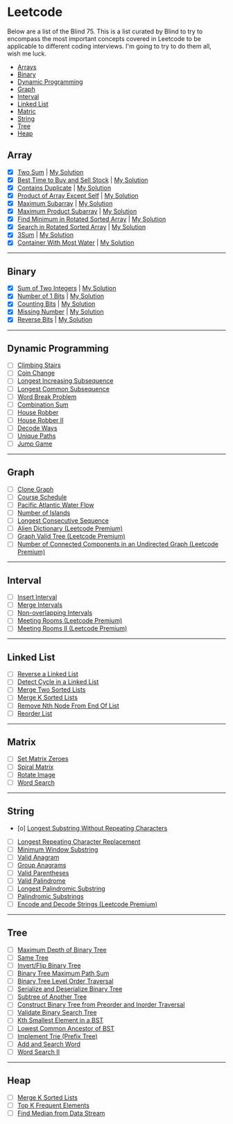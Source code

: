 # Leetcode

Below are a list of the Blind 75. This is a list curated by Blind to try to encompass the most important concepts covered in Leetcode to be applicable to different coding interviews. I'm going to try to do them all, wish me luck.

* [Arrays](#array)
* [Binary](#binary)
* [Dynamic Programming](#dynamic-programming)
* [Graph](#graph)
* [Interval](#interval)
* [Linked List](#linked-list)
* [Matric](#matrix)
* [String](#string)
* [Tree](#tree)
* [Heap](#heap)

## Array

- [x] [Two Sum](https://leetcode.com/problems/two-sum/) | [My Solution](two_sum_0001)
- [x] [Best Time to Buy and Sell Stock](https://leetcode.com/problems/best-time-to-buy-and-sell-stock/) | [My Solution](best_time_to_buy_and_sell_stock_121)
- [x] [Contains Duplicate](https://leetcode.com/problems/contains-duplicate/) | [My Solution](contains_duplicate_0217)
- [x] [Product of Array Except Self](https://leetcode.com/problems/product-of-array-except-self/) | [My Solution](product_of_array_except_self_0238)
- [x] [Maximum Subarray](https://leetcode.com/problems/maximum-subarray/) | [My Solution](maximum_subarray_0053)
- [x] [Maximum Product Subarray](https://leetcode.com/problems/maximum-product-subarray/) | [My Solution](maximum_product_subarray_0152)
- [x] [Find Minimum in Rotated Sorted Array](https://leetcode.com/problems/find-minimum-in-rotated-sorted-array/) | [My Solution](find_minimum_in_rotated_sorted_array_0153)
- [x] [Search in Rotated Sorted Array](https://leetcode.com/problems/search-in-rotated-sorted-array/) | [My Solution](search_in_rotated_sorted_array_0033)
- [x] [3Sum](https://leetcode.com/problems/3sum/) | [My Solution](three_sum_0015)
- [x] [Container With Most Water](https://leetcode.com/problems/container-with-most-water/) | [My Solution](container_with_the_most_water_0011)

---

## Binary

- [x] [Sum of Two Integers](https://leetcode.com/problems/sum-of-two-integers/) | [My Solution](sum_of_two_integers_0371)
- [x] [Number of 1 Bits](https://leetcode.com/problems/number-of-1-bits/) | [My Solution](number_of_1_bits_0191)
- [x] [Counting Bits](https://leetcode.com/problems/counting-bits/) | [My Solution](counting_bits_0338)
- [x] [Missing Number](https://leetcode.com/problems/missing-number/) | [My Solution](missing_number_0268)
- [x] [Reverse Bits](https://leetcode.com/problems/reverse-bits/) | [My Solution](reverse_bits_0190)

---

## Dynamic Programming

- [ ] [Climbing Stairs](https://leetcode.com/problems/climbing-stairs/)
- [ ] [Coin Change](https://leetcode.com/problems/coin-change/)
- [ ] [Longest Increasing Subsequence](https://leetcode.com/problems/longest-increasing-subsequence/)
- [ ] [Longest Common Subsequence](https://leetcode.com/problems/longest-common-subsequence/)
- [ ] [Word Break Problem](https://leetcode.com/problems/word-break/)
- [ ] [Combination Sum](https://leetcode.com/problems/combination-sum-iv/)
- [ ] [House Robber](https://leetcode.com/problems/house-robber/)
- [ ] [House Robber II](https://leetcode.com/problems/house-robber-ii/)
- [ ] [Decode Ways](https://leetcode.com/problems/decode-ways/)
- [ ] [Unique Paths](https://leetcode.com/problems/unique-paths/)
- [ ] [Jump Game](https://leetcode.com/problems/jump-game/)

---

## Graph

- [ ] [Clone Graph](https://leetcode.com/problems/clone-graph/)
- [ ] [Course Schedule](https://leetcode.com/problems/course-schedule/)
- [ ] [Pacific Atlantic Water Flow](https://leetcode.com/problems/pacific-atlantic-water-flow/)
- [ ] [Number of Islands](https://leetcode.com/problems/number-of-islands/)
- [ ] [Longest Consecutive Sequence](https://leetcode.com/problems/longest-consecutive-sequence/)
- [ ] [Alien Dictionary (Leetcode Premium)](https://leetcode.com/problems/alien-dictionary/)
- [ ] [Graph Valid Tree (Leetcode Premium)](https://leetcode.com/problems/graph-valid-tree/)
- [ ] [Number of Connected Components in an Undirected Graph (Leetcode Premium)](https://leetcode.com/problems/number-of-connected-components-in-an-undirected-graph/)

---

## Interval

- [ ] [Insert Interval](https://leetcode.com/problems/insert-interval/)
- [ ] [Merge Intervals](https://leetcode.com/problems/merge-intervals/)
- [ ] [Non-overlapping Intervals](https://leetcode.com/problems/non-overlapping-intervals/)
- [ ] [Meeting Rooms (Leetcode Premium)](https://leetcode.com/problems/meeting-rooms/)
- [ ] [Meeting Rooms II (Leetcode Premium)](https://leetcode.com/problems/meeting-rooms-ii/)

---

## Linked List

- [ ] [Reverse a Linked List](https://leetcode.com/problems/reverse-linked-list/)
- [ ] [Detect Cycle in a Linked List](https://leetcode.com/problems/linked-list-cycle/)
- [ ] [Merge Two Sorted Lists](https://leetcode.com/problems/merge-two-sorted-lists/)
- [ ] [Merge K Sorted Lists](https://leetcode.com/problems/merge-k-sorted-lists/)
- [ ] [Remove Nth Node From End Of List](https://leetcode.com/problems/remove-nth-node-from-end-of-list/)
- [ ] [Reorder List](https://leetcode.com/problems/reorder-list/)

---

## Matrix

- [ ] [Set Matrix Zeroes](https://leetcode.com/problems/set-matrix-zeroes/)
- [ ] [Spiral Matrix](https://leetcode.com/problems/spiral-matrix/)
- [ ] [Rotate Image](https://leetcode.com/problems/rotate-image/)
- [ ] [Word Search](https://leetcode.com/problems/word-search/)

---

## String

- [o] [Longest Substring Without Repeating Characters](https://leetcode.com/problems/longest-substring-without-repeating-characters/)
- [ ] [Longest Repeating Character Replacement](https://leetcode.com/problems/longest-repeating-character-replacement/)
- [ ] [Minimum Window Substring](https://leetcode.com/problems/minimum-window-substring/)
- [ ] [Valid Anagram](https://leetcode.com/problems/valid-anagram/)
- [ ] [Group Anagrams](https://leetcode.com/problems/group-anagrams/)
- [ ] [Valid Parentheses](https://leetcode.com/problems/valid-parentheses/)
- [ ] [Valid Palindrome](https://leetcode.com/problems/valid-palindrome/)
- [ ] [Longest Palindromic Substring](https://leetcode.com/problems/longest-palindromic-substring/)
- [ ] [Palindromic Substrings](https://leetcode.com/problems/palindromic-substrings/)
- [ ] [Encode and Decode Strings (Leetcode Premium)](https://leetcode.com/problems/encode-and-decode-strings/)

---

## Tree
- [ ] [Maximum Depth of Binary Tree](https://leetcode.com/problems/maximum-depth-of-binary-tree/)
- [ ] [Same Tree](https://leetcode.com/problems/same-tree/)
- [ ] [Invert/Flip Binary Tree](https://leetcode.com/problems/invert-binary-tree/)
- [ ] [Binary Tree Maximum Path Sum](https://leetcode.com/problems/binary-tree-maximum-path-sum/)
- [ ] [Binary Tree Level Order Traversal](https://leetcode.com/problems/binary-tree-level-order-traversal/)
- [ ] [Serialize and Deserialize Binary Tree](https://leetcode.com/problems/serialize-and-deserialize-binary-tree/)
- [ ] [Subtree of Another Tree](https://leetcode.com/problems/subtree-of-another-tree/)
- [ ] [Construct Binary Tree from Preorder and Inorder Traversal](https://leetcode.com/problems/construct-binary-tree-from-preorder-and-inorder-traversal/)
- [ ] [Validate Binary Search Tree](https://leetcode.com/problems/validate-binary-search-tree/)
- [ ] [Kth Smallest Element in a BST](https://leetcode.com/problems/kth-smallest-element-in-a-bst/)
- [ ] [Lowest Common Ancestor of BST](https://leetcode.com/problems/lowest-common-ancestor-of-a-binary-search-tree/)
- [ ] [Implement Trie (Prefix Tree)](https://leetcode.com/problems/implement-trie-prefix-tree/)
- [ ] [Add and Search Word](https://leetcode.com/problems/add-and-search-word-data-structure-design/)
- [ ] [Word Search II](https://leetcode.com/problems/word-search-ii/)

---

## Heap

- [ ] [Merge K Sorted Lists](https://leetcode.com/problems/merge-k-sorted-lists/)
- [ ] [Top K Frequent Elements](https://leetcode.com/problems/top-k-frequent-elements/)
- [ ] [Find Median from Data Stream](https://leetcode.com/problems/find-median-from-data-stream/)
